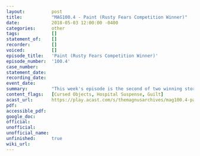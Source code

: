```yaml
---
layout:          post
title:           "MAG100.4 - Paint (Rusty Fears Competition Winner)"
date:            2018-05-03 12:00:00 -0400
categories:      other
tags:            []
statement_of:    []
recorder:        []
voiced:          []
episode_title:   'Paint (Rusty Fears Competition Winner)'
episode_number:  '100.4'
case_number:     
statement_date:  
recording_date:  
event_date:      
summary:         "This week's episode is the second of two winning stories from our Rusty Fears competition, written by fans like you and produced by us here at Rusty Quill. 'Paint' is written by **Melissa Mason** and read by Jonathan Sims.\n\nNote: this is a piece of stand-alone fiction and not a part of the Magnus canon."
content_flags:   [Cursed Objects, Hospital Suspense, Guilt]
acast_url:       https://play.acast.com/s/themagnusarchives/mag100.4-paint-rustyfearscompetitionwinner-
pdf:             
accessible_pdf:  
google_doc:      
official:        
unofficial:      
unofficial_name: 
unfinished:      true
wiki_url:        
---
```



